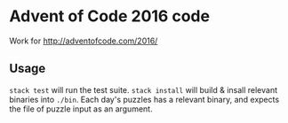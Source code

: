 # Advent of Code 2016 code

Work for http://adventofcode.com/2016/

## Usage

`stack test` will run the test suite. `stack install` will build & insall
relevant binaries into `./bin`. Each day's puzzles has a relevant binary, and
expects the file of puzzle input as an argument.
